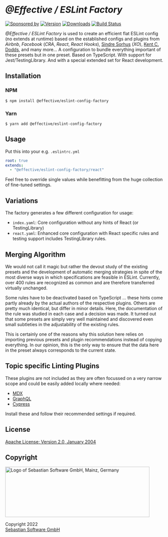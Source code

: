 # _@Effective / ESLint Factory_

[![Sponsored by][sponsor-img]][sponsor] [![Version][npm-version-img]][npm] [![Downloads][npm-downloads-img]][npm] [![Build Status][github-img]][github]

_@Effective / ESLint Factory_ is used to create an efficient flat ESLint config (no extends at runtime) based on the established configs and plugins from _Airbnb_, _Facebook_ (_CRA_, _React_, _React Hooks_), [Sindre Sorhus](https://sindresorhus.com) (_XO_), [Kent C. Dodds](https://kentcdodds.com), and many more... A configuration to bundle everything important of these presets but in one preset. Based on TypeScript. With support for Jest/TestingLibrary. And with a special extended set for React development.

[sponsor]: https://www.sebastian-software.de
[sponsor-img]: https://badgen.net/badge/Sponsored%20by/Sebastian%20Software/c41e54
[npm]: https://www.npmjs.com/package/@effective/eslint-config-factory
[npm-downloads-img]: https://badgen.net/npm/dm/@effective/eslint-config-factory
[npm-version-img]: https://badgen.net/npm/v/@effective/eslint-config-factory
[github]: https://github.com/sebastian-software/effective-eslint-config-factory/actions
[github-img]: https://badgen.net/github/status/sebastian-software/effective-eslint-config-factory?label=tests&icon=github

## Installation

### NPM

```console
$ npm install @effective/eslint-config-factory
```

### Yarn

```console
$ yarn add @effective/eslint-config-factory
```

## Usage

Put this into your e.g. `.eslintrc.yml`

```yaml
root: true
extends:
  - "@effective/eslint-config-factory/react"
```

Feel free to override single values while benefitting from the huge collection of fine-tuned settings.

## Variations

The factory generates a few different configuration for usage:

- `index.yaml`: Core configuration without any hints of React (or TestingLibrary)
- `react.yaml`: Enhanced core configuration with React specific rules and testing support includes TestingLibrary rules.

## Merging Algorithm

We would not call it magic but rather the devout study of the existing presets and the development of automatic merging strategies in spite of the most diverse ways in which specifications are feasible in ESLint. Currently, over 400 rules are recognized as common and are therefore transferred virtually unchanged.

Some rules have to be deactivated based on TypeScript ... these hints come partly already by the actual authors of the respective plugins. Others are pretty much identical, but differ in minor details. Here, the documentation of the rule was studied in each case and a decision was made. It turned out that some presets are simply very well maintained and discovered even small subtleties in the adjustability of the existing rules.

This is certainly one of the reasons why this solution here relies on importing previous presets and plugin recommendations instead of copying everything. In our opinion, this is the only way to ensure that the data here in the preset always corresponds to the current state.

## Topic specific Linting Plugins

These plugins are not included as they are often focussed on a very narrow scope and could be easily added locally where needed:

- [MDX](https://www.npmjs.com/package/eslint-plugin-mdx)
- [GraphQL](https://www.npmjs.com/package/@graphql-eslint/eslint-plugin)
- [Cypress](https://www.npmjs.com/package/eslint-plugin-cypress)

Install these and follow their recommended settings if required.

## License

[Apache License; Version 2.0, January 2004](http://www.apache.org/licenses/LICENSE-2.0)

## Copyright

<img src="https://cdn.rawgit.com/sebastian-software/sebastian-software-brand/0d4ec9d6/sebastiansoftware-en.svg" alt="Logo of Sebastian Software GmbH, Mainz, Germany" width="460" height="160"/>

Copyright 2022<br/>[Sebastian Software GmbH](https://www.sebastian-software.de)
